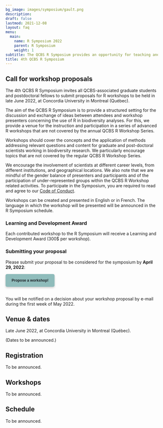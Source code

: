 ```yaml
---
bg_image: images/symposium/gault.png
description: 
draft: false
lastmod: 2021-12-08
layout: faq
menu:
  main:
    name: R Symposium 2022
    parent: R Symposium
    weight: 1
subtitle: The QCBS R Symposium provides an opportunity for teaching and participation in a series of contributed R workshops about the application of biodiversity science analyses using R that are not offered during the annual QCBS R Workshop Series.
title: 4th QCBS R Symposium
---
```


## Call for workshop proposals

The 4th QCBS R Symposium invites all QCBS-associated graduate students and postdoctoral fellows to submit proposals for R workshops to be held in late June 2022, at Concordia University in Montreal (Québec).

The aim of the QCBS R Symposium is to provide a structured setting for the discussion and exchange of ideas between attendees and workshop presenters concerning the use of R in biodiversity analyses. For this, we provide a venue for the instruction and participation in a series of advanced R workshops that are not covered by the annual QCBS R Workshop Series.

Workshops should cover the concepts and the application of methods addressing relevant questions and content for graduate and post-doctoral scientists working in biodiversity research. We particularly encourage topics that are not covered by the regular QCBS R Workshop Series.

We encourage the involvement of scientists at different career levels, from different institutions, and geographical locations. We also note that we are mindful of the gender balance of presenters and participants and of the participation of under-represented groups within the QCBS R Workshop related activities. To participate in the Symposium, you are required to read and agree to our [Code of Conduct](https://r.qcbs.ca/code-of-conduct/).

Workshops can be created and presented in English or in French. The language in which the workshop will be presented will be announced in the R Symposium schedule.

### Learning and Development Award

Each contributed workshop to the R Symposium will receive a Learning and Development Award (300$ per workshop).

### Submitting your proposal

Please submit your proposal to be considered for the symposium by __April 29, 2022__:

<div class="default">
     <a href="https://forms.gle/pAQRehVK5HxmDyPC6" class="cta btn-yellow" style="background-color: #8FBCBB; font-size: 12px; font-family: Helvetica, Arial, sans-serif; font-weight:bold; text-decoration: none; padding: 14px 20px; color: #1D2025; border-radius: 5px; display:inline-block; mso-padding-alt:0; box-shadow:0 3px 6px rgba(0,0,0,.2);"><!--[if mso]><i style="letter-spacing: 25px;mso-font-width:-100%;mso-text-raise:30pt"> </i><![endif]--><span style="mso-text-raise:15pt;">Propose a workshop!</span><!--[if mso]><i style="letter-spacing: 25px;mso-font-width:-100%"> </i><![endif]--></a>
</div>

<br>



You will be notified on a decision about your workshop proposal by e-mail during the first week of May 2022.


## Venue & dates

Late June 2022, at Concordia University in Montreal (Québec).

(Dates to be announced.)

## Registration

To be announced.

## Workshops

To be announced.

## Schedule

To be announced.